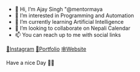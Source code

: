 - 👋 Hi, I’m Ajay Singh "@mentormaya
- 👀 I’m interested in Programming and Automation
- 🌱 I’m currently learning Artificial Intelligence
- 💞️ I’m looking to collaborate on Nepali Calendar
- 📫 You can reach up to me with social links 

[📱Instagram](<https://instagram.com/mentormaya>)
[🔗Portfolio](<https://ajaysingh.com.np/>)
[🕸️Website](<https://ajaysingh.com.np/>)


Have a nice Day 🥰🥰
<!---
mentormaya/mentormaya is a ✨ special ✨ repository because its `README.md` (this file) appears on your GitHub profile.
You can click the Preview link to take a look at your changes.
--->

